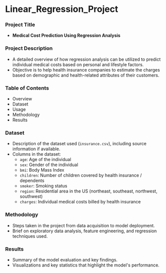 # Linear_Regression_Project

### Project Title
- **Medical Cost Prediction Using Regression Analysis**

### Project Description
- A detailed overview of how regression analysis can be utilized to predict individual medical costs based on personal and lifestyle factors.
- Objective is to help health insurance companies to estimate the charges based on demographic and health-related attributes of their customers.

### Table of Contents
- Overview
- Dataset
- Usage
- Methodology
- Results

### Dataset
- Description of the dataset used (`insurance.csv`), including source information if available.
- Columns in the dataset:
  - `age`: Age of the individual
  - `sex`: Gender of the individual
  - `bmi`: Body Mass Index
  - `children`: Number of children covered by health insurance / dependents
  - `smoker`: Smoking status
  - `region`: Residential area in the US (northeast, southeast, northwest, southwest)
  - `charges`: Individual medical costs billed by health insurance

### Methodology
- Steps taken in the project from data acquisition to model deployment.
- Brief on exploratory data analysis, feature engineering, and regression techniques used.

### Results
- Summary of the model evaluation and key findings.
- Visualizations and key statistics that highlight the model's performance.
